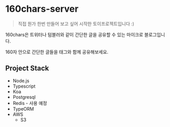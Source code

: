 # 160chars-server

>직접 뭔가 한번 만들어 보고 싶어 시작한 토이프로젝트입니다 :)

160chars은 트위터나 텀블러와 같이 간단한 글을 공유할 수 있는 마이크로 블로그입니다.

160자 안으로 간단한 글들을 태그와 함께 공유해보세요.


## Project Stack
- Node.js
- Typescript
- Koa
- Postgresql
- Redis - 사용 예정
- TypeORM
- AWS
  - S3
